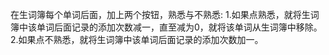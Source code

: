 在生词簿每个单词后面，加上两个按钮，熟悉与不熟悉:
1.如果点熟悉，就将生词簿中该单词后面记录的添加次数减一，直至减为0，就将该单词从生词簿中移除。
2.如果点不熟悉，就将生词簿中该单词后面记录的添加次数加一。
